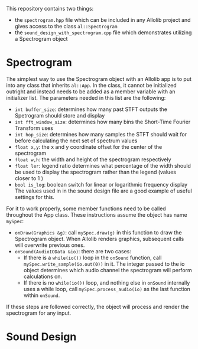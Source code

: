 This repository contains two things:
- the `spectrogram.hpp` file which can be included in any Allolib project and gives access to the class `al::Spectrogram`
- the `sound_design_with_spectrogram.cpp` file which demonstrates utilizing a Spectrogram object

# Spectrogram
The simplest way to use the Spectrogram object with an Allolib app is to put into any class that inherits `al::App`. In the class, it cannot be initialized outright and instead needs to be added as a member variable with an initializer list. 
The parameters needed in this list are the following:
- `int buffer_size`: determines how many past STFT outputs the Spetrogram should store and display
- `int fft_window_size`: determines how many bins the Short-Time Fourier Transform uses
- `int hop_size`: determines how many samples the STFT should wait for before calculating the next set of spectrum values
- `float x,y`: the x and y coordinate offset for the center of the spectrogram
- `float w,h`: the width and height of the spectrogram respectively
- `float ler`: legend ratio determines what percentage of the width should be used to display the spectrogram rather than the legend (values closer to 1 )
- `bool is_log`: boolean switch for linear or logarithmic frequency display
The values used in in the sound design file are a good example of useful settings for this.

For it to work properly, some member functions need to be called throughout the App class. These instructions assume the object has name `mySpec`:
- `onDraw(Graphics &g)`: call `mySpec.draw(g)` in this function to draw the Spectrogram object. When Allolib renders graphics, subsequent calls will overwrite previous ones. 
- `onSound(AudioIOData &io)`: there are two cases:
  - If there is a `while(io())` loop in the `onSound` function, call `mySpec.write_sample(io.out(0))` in it. The integer passed to the io object determines which audio channel the spectrogram will perform calculations on.
  - If there is no `while(io())` loop, and nothing else in `onSound` internally uses a while loop, call `mySpec.process_audio(io)` as the last function within `onSound`.

If these steps are followed correctly, the object will process and render the spectrogram for any input.

# Sound Design
